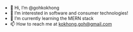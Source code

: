 - 👋 Hi, I’m @gohkokhong
- 👀 I’m interested in software and consumer technologies!
- 🌱 I’m currently learning the MERN stack
- 📫 How to reach me at kokhong.goh@gmail.com

<!---
gohkokhong/gohkokhong is a ✨ special ✨ repository because its `README.md` (this file) appears on your GitHub profile.
You can click the Preview link to take a look at your changes.
--->
